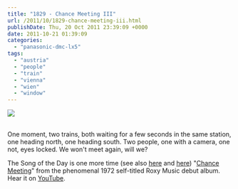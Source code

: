 ```yaml
---
title: "1829 - Chance Meeting III"
url: /2011/10/1829-chance-meeting-iii.html
publishDate: Thu, 20 Oct 2011 23:39:09 +0000
date: 2011-10-21 01:39:09
categories: 
  - "panasonic-dmc-lx5"
tags: 
  - "austria"
  - "people"
  - "train"
  - "vienna"
  - "wien"
  - "window"
---
```

<div class="container">
<div class="center"><a target="_blank" href="https://d25zfm9zpd7gm5.cloudfront.net/1200x1200/2011/20111020_160511_ps.jpg"><img src="https://d25zfm9zpd7gm5.cloudfront.net/0600x0600/2011/20111020_160511_ps.jpg" /></a></div>
</div>
<br />

One moment, two trains, both waiting for a few seconds in the same station, one heading north, one heading south. Two people, one with a camera, one not, eyes locked. We won't meet again, will we?

 The Song of the Day is one more time (see also <a href="/2007/11/407-chance-meeting.html" target="_blank">here</a> and <a href="/2011/05/1667-chance-meeting.html" target="_blank">here</a>) "<a href="http://www.lyricsmode.com/lyrics/r/roxy_music/chance_meeting.html" target="_blank">Chance Meeting</a>" from the phenomenal 1972 self-titled Roxy Music debut album. Hear it on <a href="http://www.youtube.com/watch?v=RR27ZIQ-qKE" target="_blank">YouTube</a>.
